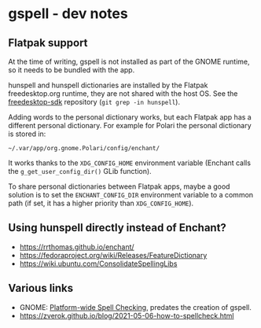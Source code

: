 gspell - dev notes
==================

Flatpak support
---------------

At the time of writing, gspell is not installed as part of the GNOME runtime, so
it needs to be bundled with the app.

hunspell and hunspell dictionaries are installed by the Flatpak freedesktop.org
runtime, they are not shared with the host OS. See the
[freedesktop-sdk](https://gitlab.com/freedesktop-sdk/freedesktop-sdk/)
repository (`git grep -in hunspell`).

Adding words to the personal dictionary works, but each Flatpak app has a
different personal dictionary. For example for Polari the personal dictionary
is stored in:

```
~/.var/app/org.gnome.Polari/config/enchant/
```

It works thanks to the `XDG_CONFIG_HOME` environment variable (Enchant calls the
`g_get_user_config_dir()` GLib function).

To share personal dictionaries between Flatpak apps, maybe a good solution is to
set the `ENCHANT_CONFIG_DIR` environment variable to a common path (if set, it
has a higher priority than `XDG_CONFIG_HOME`).

Using hunspell directly instead of Enchant?
-------------------------------------------

- https://rrthomas.github.io/enchant/
- https://fedoraproject.org/wiki/Releases/FeatureDictionary
- https://wiki.ubuntu.com/ConsolidateSpellingLibs

Various links
-------------

- GNOME: [Platform-wide Spell Checking](https://wiki.gnome.org/Initiatives/SpellChecking),
  predates the creation of gspell.
- https://zverok.github.io/blog/2021-05-06-how-to-spellcheck.html
